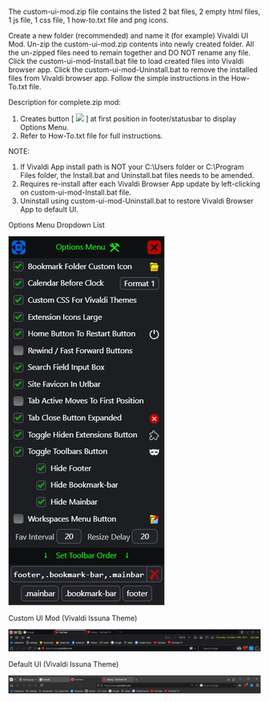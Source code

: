 The custom-ui-mod.zip file contains the listed 2 bat files, 2 empty html files, 1 js file, 1 css file, 1 how-to.txt file and png icons.

Create a new folder (recommended) and name it (for example) Vivaldi UI Mod. Un-zip the custom-ui-mod.zip contents into newly created folder. All the un-zipped files need to remain together and DO NOT rename any file. Click the custom-ui-mod-Install.bat file to load created files into Vivaldi browser app. Click the custom-ui-mod-Uninstall.bat to remove the installed files from Vivaldi browser app. Follow the simple instructions in the How-To.txt file.

Description for complete.zip mod:
1. Creates button [ <img src="https://github.com/srazzano/Images/blob/master/options.png"/> ] at first position in footer/statusbar to display Options Menu.
2. Refer to How-To.txt file for full instructions.

NOTE: 
1. If Vivaldi App install path is NOT your C:\Users folder or C:\Program Files folder, the Install.bat and Uninstall.bat files needs to be amended.
2. Requires re-install after each Vivaldi Browser App update by left-clicking on custom-ui-mod-Install.bat file.
3. Uninstall using custom-ui-mod-Uninstall.bat to restore Vivaldi Browser App to default UI.

Options Menu Dropdown List

<img src="https://github.com/Razzano/Images/blob/master/Custom_UI_Mod_Menu List.png"/>

Custom UI Mod (Vivaldi Issuna Theme)

<img src="https://github.com/Razzano/Images/blob/master/Custom_UI_Mod.png"/>

Default UI (Vivaldi Issuna Theme)

<img src="https://github.com/Razzano/Images/blob/master/Default_UI.png"/>

